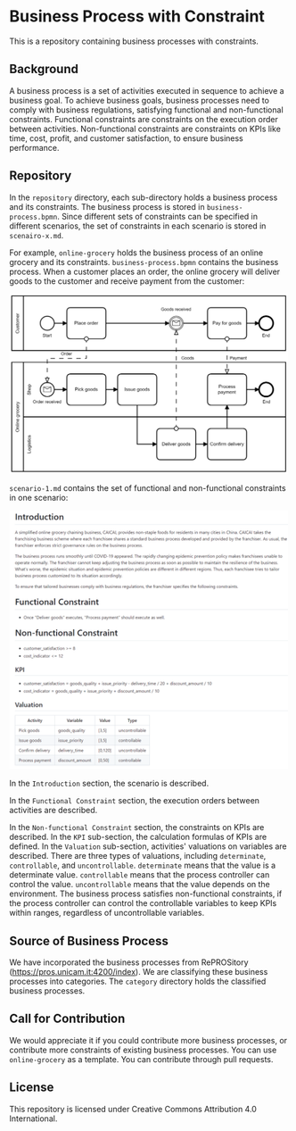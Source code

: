 # Business Process with Constraint

This is a repository containing business processes with constraints.

## Background

A business process is a set of activities executed in sequence to achieve a business goal. To achieve business goals, business processes need to comply with business regulations, satisfying functional and non-functional constraints. Functional constraints are constraints on the execution order between activities. Non-functional constraints are constraints on KPIs like time, cost, profit, and customer satisfaction, to ensure business performance.

## Repository

In the `repository` directory, each sub-directory holds a business process and its constraints. The business process is stored in `business-process.bpmn`. Since different sets of constraints can be specified in different scenarios, the set of constraints in each scenario is stored in `scenairo-x.md`.

For example, `online-grocery` holds the business process of an online grocery and its constraints. `business-process.bpmn` contains the business process. When a customer places an order, the online grocery will deliver goods to the customer and receive payment from the customer:

<img src="image/online-grocery-bpmn.png" width="500px">

`scenario-1.md` contains the set of functional and non-functional constraints in one scenario:

<img src="image/online-grocery-md.png" width="500px">

In the `Introduction` section, the scenario is described.

In the `Functional Constraint` section, the execution orders between activities are described.

In the `Non-functional Constraint` section, the constraints on KPIs are described. In the `KPI` sub-section, the calculation formulas of KPIs are defined. In the `Valuation` sub-section, activities' valuations on variables are described. There are three types of valuations, including `determinate`, `controllable`, and `uncontrollable`. `determinate` means that the value is a determinate value. `controllable` means that the process controller can control the value. `uncontrollable` means that the value depends on the environment. The business process satisfies non-functional constraints, if the process controller can control the controllable variables to keep KPIs within ranges, regardless of uncontrollable variables.

## Source of Business Process

We have incorporated the business processes from RePROSitory (https://pros.unicam.it:4200/index). We are classifying these business processes into categories. The `category` directory holds the classified business processes.

## Call for Contribution

We would appreciate it if you could contribute more business processes, or contribute more constraints of existing business processes. You can use `online-grocery` as a template. You can contribute through pull requests.

## License

This repository is licensed under Creative Commons Attribution 4.0 International.
